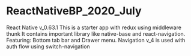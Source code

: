 # ReactNativeBP_2020_July
React Native v_0.63.1
This is a starter app with redux using middleware thunk
It contains important library like native-base and react-navigation.
Featuring: Bottom tab bar and Drawer menu.
Navigation v_4 is used with auth flow using switch-navigation

